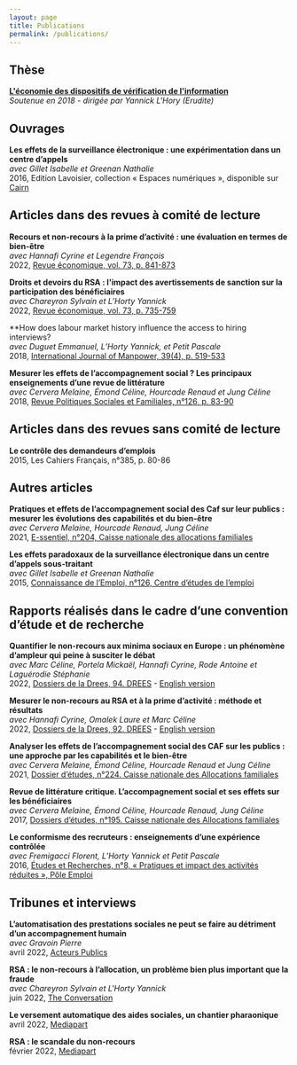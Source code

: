 ```yaml
---
layout: page
title: Publications
permalink: /publications/
---
```

## Thèse
**[L'économie des dispositifs de vérification de l'information](https://theses.hal.science/tel-02152377)**  
*Soutenue en 2018 - dirigée par Yannick L'Hory (Erudite)*  

## Ouvrages
**Les effets de la surveillance électronique : une expérimentation dans un centre d’appels**  
*avec Gillet Isabelle et Greenan Nathalie*  
2016, Edition Lavoisier, collection « Espaces numériques », disponible sur [Cairn](https://www.cairn.info/les-effets-de-la-surveillance-electronique--9782746247307.htm)  

## Articles dans des revues à comité de lecture
**Recours et non-recours à la prime d’activité : une évaluation en termes de bien-être**  
*avec Hannafi Cyrine et Legendre François*  
2022, [Revue économique, vol. 73, p. 841-873](https://www.cairn.info/revue-economique-2022-5-page-841.htm)  

**Droits et devoirs du RSA : l'impact des avertissements de sanction sur la participation des bénéficiaires**  
*avec Chareyron Sylvain et L’Horty Yannick*  
2022, [Revue économique, vol. 73, p. 735-759 ](https://www.cairn.info/revue-economique-2022-5-page-735.htm)  

**How does labour market history influence the access to hiring interviews?  
*avec Duguet Emmanuel, L’Horty Yannick, et Petit Pascale*  
2018, [International Journal of Manpower, 39(4), p. 519-533](https://doi.org/10.1108/IJM-09-2017-0231)  

**Mesurer les effets de l’accompagnement social ? Les principaux enseignements d’une revue de littérature**  
*avec Cervera Melaine, Émond Céline, Hourcade Renaud et Jung Céline*  
2018, [Revue Politiques Sociales et Familiales, n°126, p. 83-90](https://doi.org/10.3406/caf.2018.3268)

## Articles dans des revues sans comité de lecture  
**Le contrôle des demandeurs d’emplois**  
2015, Les Cahiers Français, n°385, p. 80-86  

## Autres articles  
**Pratiques et effets de l’accompagnement social des Caf sur leur publics : mesurer les évolutions des capabilités et du bien-être**  
*avec Cervera Melaine, Hourcade Renaud, Jung Céline*  
2021, [E-ssentiel, n°204, Caisse nationale des allocations familiales](https://hal.science/hal-03559207)  

**Les effets paradoxaux de la surveillance électronique dans un centre d’appels sous-traitant**  
*avec Gillet Isabelle et Greenan Nathalie*  
2015, [Connaissance de l’Emploi, n°126, Centre d’études de l’emploi](https://hal.science/hal-02135156)  

## Rapports réalisés dans le cadre d’une convention d’étude et de recherche  
**Quantifier le non-recours aux minima sociaux en Europe : un phénomène d’ampleur qui peine à susciter le débat**  
*avec Marc Céline, Portela Mickaël, Hannafi Cyrine, Rode Antoine et Laguérodie Stéphanie*  
2022, [Dossiers de la Drees, 94. DREES](https://hal.science/hal-03618424) - [English version](https://hal.science/hal-04082333v1/document)  

**Mesurer le non-recours au RSA et à la prime d’activité : méthode et résultats**  
*avec Hannafi Cyrine, Omalek Laure et Marc Céline*  
2022, [Dossiers de la Drees, 92. DREES](https://hal.science/hal-03618416) - [English version](https://hal.science/hal-04082347v1/document)  

**Analyser les effets de l’accompagnement social des CAF sur les publics : une approche par les capabilités et le bien-être**  
*avec Cervera Melaine, Émond Céline, Hourcade Renaud et Jung Céline*  
2021, [Dossier d’études, n°224. Caisse nationale des Allocations familiales](https://hal.science/hal-03559203)  

**Revue de littérature critique. L’accompagnement social et ses effets sur les bénéficiaires**  
*avec Cervera Melaine, Émond Céline, Hourcade Renaud, Jung Céline*  
2017, [Dossiers d’études, n°195. Caisse nationale des Allocations familiales](https://hal.science/hal-02953386)  

**Le conformisme des recruteurs : enseignements d’une expérience contrôlée**  
*avec Fremigacci Florent, L’Horty Yannick et Petit Pascale*  
2016, [Études et Recherches, n°8, « Pratiques et impact des activités réduites », Pôle Emploi](https://shs.hal.science/halshs-01374419)  

## Tribunes et interviews  
**L’automatisation des prestations sociales ne peut se faire au détriment d’un accompagnement humain**  
*avec Gravoin Pierre*  
avril 2022, [Acteurs Publics](https://acteurspublics.fr/articles/lautomatisation-des-prestations-sociales-ne-peut-se-faire-au-detriment-dun-accompagnement-humain)  

**RSA : le non-recours à l’allocation, un problème bien plus important que la fraude**  
*avec Chareyron Sylvain et L'Horty Yannick*  
juin 2022, [The Conversation](https://theconversation.com/rsa-le-non-recours-a-lallocation-un-probleme-bien-plus-important-que-la-fraude-184061)

**Le versement automatique des aides sociales, un chantier pharaonique**  
avril 2022, [Mediapart](https://www.mediapart.fr/journal/economie/070422/le-versement-automatique-des-aides-sociales-un-chantier-pharaonique)  

**RSA : le scandale du non-recours**  
février 2022, [Mediapart](https://www.mediapart.fr/journal/france/140222/rsa-le-scandale-du-non-recours)
